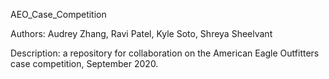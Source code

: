 AEO_Case_Competition

Authors: Audrey Zhang, Ravi Patel, Kyle Soto, Shreya Sheelvant

Description: a repository for collaboration on the American Eagle Outfitters case competition, September 2020. 

